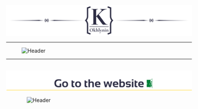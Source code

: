    ![Header](https://github.com/KonstantinOkhlynin/LearnToLearn/blob/master/assets/Headergithubname%20(2).svg)

---

   ![Header](https://github.com/KonstantinOkhlynin/Project15/blob/main/assets/Attention.svg)

---
   [![Header](https://github.com/KonstantinOkhlynin/LearnToLearn/blob/master/assets/22.svg)](https://konstantinokhlynin.github.io/RegExp/)

    ![Header](https://github.com/KonstantinOkhlynin/RegExp/blob/master/assets/EN.svg)

